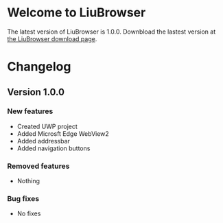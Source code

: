 # Welcome to LiuBrowser
The latest version of LiuBrowser is 1.0.0. Downbload the lastest version at [the LiuBrowser download page](https://liuwoodscode.github.com).

# Changelog
## Version 1.0.0
### New features
- Created UWP project
- Added Microsft Edge WebView2
- Added addressbar
- Added navigation buttons
### Removed features
- Nothing
### Bug fixes
- No fixes
